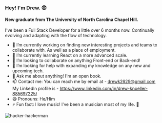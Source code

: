 ### Hey! I'm Drew. 😎
#### New graduate from The University of North Carolina Chapel Hill.

I've been a Full Stack Developer for a little over 6 months now.
Continually evolving and adapting with the flow of technology.

- 🔭 I’m currently working on finding new interesting projects
  and teams to collaborate with. As well as a place of employment.
- 🌱 I’m currently learning React on a more advanced scale.
- 👯 I’m looking to collaborate on anything Front-end or Back-end!
- 🤔 I’m looking for help with expanding my knowledge on any new and upcoming tech.
- 💬 Ask me about anything! I'm an open book.
- 📫 Contact me: You can reach me by email at - drewk2629@gmail.com <br>
  My LinkedIn profile is - https://www.linkedin.com/in/drew-knoeller-885697225/
- 😄 Pronouns: He/Him
- ⚡ Fun fact: I love music! I've been a musician most of my life. 🤘

![hacker-hackerman](https://user-images.githubusercontent.com/94206317/175794261-1e934c2a-84f0-4836-a03a-f92d306d13f7.gif)
